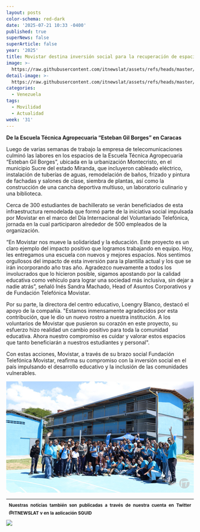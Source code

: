 ```yaml
---
layout: posts
color-schema: red-dark
date: '2025-07-21 10:33 -0400'
published: true
superNews: false
superArticle: false
year: '2025'
title: Movistar destina inversión social para la recuperación de espacios
image: >-
  https://raw.githubusercontent.com/itnewslat/assets/refs/heads/master/img/540x320/EGB-Movistar-p.jpg
detail-image: >-
  https://raw.githubusercontent.com/itnewslat/assets/refs/heads/master/img/1024x680/EGB-Movistar-g.jpg
categories:
  - Venezuela
tags:
  - Movilidad
  - Actualidad
week: '31'
---
```

**De la Escuela Técnica Agropecuaria “Esteban Gil Borges” en Caracas**

Luego de varias semanas de trabajo la empresa de telecomunicaciones culminó las labores en los espacios de la Escuela Técnica Agropecuaria “Esteban Gil Borges”, ubicada en la urbanización Montecristo, en el municipio Sucre del estado Miranda, que incluyeron cableado eléctrico, instalación de tuberías de aguas, remodelación de baños, frizado y pintura de fachadas y salones de clase, siembra de plantas, así como la construcción de una cancha deportiva multiuso, un laboratorio culinario y una biblioteca.

Cerca de 300 estudiantes de bachillerato se verán beneficiados de esta infraestructura remodelada que formó parte de la iniciativa social impulsada por Movistar en el marco del Día Internacional del Voluntariado Telefónica, jornada en la cual participaron alrededor de 500 empleados de la organización.

“En Movistar nos mueve la solidaridad y la educación. Este proyecto es un claro ejemplo del impacto positivo que logramos trabajando en equipo. Hoy, les entregamos una escuela con nuevos y mejores espacios. Nos sentimos orgullosos del impacto de esta inversión para la plantilla actual y los que se irán incorporando año tras año. Agradezco nuevamente a todos los involucrados que lo hicieron posible, sigamos apostando por la calidad educativa como vehículo para lograr una sociedad más inclusiva, sin dejar a nadie atrás”, señaló Inés Sandra Machado, Head of Asuntos Corporativos y de Fundación Telefónica Movistar.

Por su parte, la directora del centro educativo, Loengry Blanco, destacó el apoyo de la compañía. "Estamos inmensamente agradecidos por esta contribución, que le dio un nuevo rostro a nuestra institución. A los voluntarios de Movistar que pusieron su corazón en este proyecto, su esfuerzo hizo realidad un cambio positivo para toda la comunidad educativa. Ahora nuestro compromiso es cuidar y valorar estos espacios que tanto beneficiarán a nuestros estudiantes y personal".

Con estas acciones, Movistar, a través de su brazo social Fundación Telefónica Movistar, reafirma su compromiso con la inversión social en el país impulsando el desarrollo educativo y la inclusión de las comunidades vulnerables.

![](https://raw.githubusercontent.com/itnewslat/assets/refs/heads/master/img/540x320/EGB-Movistar-p.jpg)

<table style="height: 42px;" width="569">
<tbody>
<tr>
<td style="text-align: justify;"><sub><strong>Nuestras noticias también son publicadas a través de nuestra cuenta en Twitter <a href="https://twitter.com/itnewslat?lang=es">@ITNEWSLAT</a> y en la aplicación <a href="https://squidapp.co/en/">SQUID</a></strong></sub></td>
</tr>
</tbody>
</table>

<img src="https://tracker.metricool.com/c3po.jpg?hash=56f88a41e39ab42c063cc51676587a04"/>